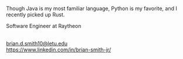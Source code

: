 Though Java is my most familiar language, Python is my favorite, and I recently picked up Rust.<br><be>

Software Engineer at Raytheon<br><br>

brian.d.smith10@letu.edu<br>
https://www.linkedin.com/in/brian-smith-jr/
